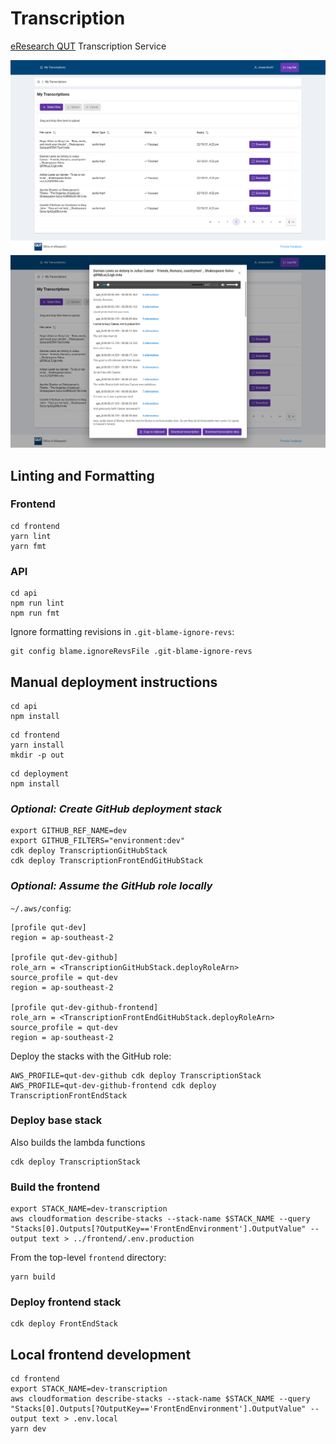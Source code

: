 # Transcription

[eResearch QUT](https://www.qut.edu.au/research/office-of-eresearch) Transcription Service

![homepage](images/homepage.png)
![transcription](images/transcription.png)

## Linting and Formatting

### Frontend

```
cd frontend
yarn lint
yarn fmt
```

### API

```
cd api
npm run lint
npm run fmt
```

Ignore formatting revisions in `.git-blame-ignore-revs`:

```
git config blame.ignoreRevsFile .git-blame-ignore-revs
```

## Manual deployment instructions

```
cd api
npm install
```

```
cd frontend
yarn install
mkdir -p out
```

```
cd deployment
npm install
```

### *Optional: Create GitHub deployment stack*

```
export GITHUB_REF_NAME=dev
export GITHUB_FILTERS="environment:dev"
cdk deploy TranscriptionGitHubStack
cdk deploy TranscriptionFrontEndGitHubStack
```

### *Optional: Assume the GitHub role locally*


`~/.aws/config`:

```
[profile qut-dev]
region = ap-southeast-2

[profile qut-dev-github]
role_arn = <TranscriptionGitHubStack.deployRoleArn>
source_profile = qut-dev
region = ap-southeast-2

[profile qut-dev-github-frontend]
role_arn = <TranscriptionFrontEndGitHubStack.deployRoleArn>
source_profile = qut-dev
region = ap-southeast-2
```

Deploy the stacks with the GitHub role:

```
AWS_PROFILE=qut-dev-github cdk deploy TranscriptionStack
AWS_PROFILE=qut-dev-github-frontend cdk deploy TranscriptionFrontEndStack
```

### Deploy base stack

Also builds the lambda functions

```
cdk deploy TranscriptionStack
```

### Build the frontend

```
export STACK_NAME=dev-transcription
aws cloudformation describe-stacks --stack-name $STACK_NAME --query "Stacks[0].Outputs[?OutputKey=='FrontEndEnvironment'].OutputValue" --output text > ../frontend/.env.production
```

From the top-level `frontend` directory:

```
yarn build
```

### Deploy frontend stack

```
cdk deploy FrontEndStack
```

## Local frontend development

```
cd frontend
export STACK_NAME=dev-transcription
aws cloudformation describe-stacks --stack-name $STACK_NAME --query "Stacks[0].Outputs[?OutputKey=='FrontEndEnvironment'].OutputValue" --output text > .env.local
yarn dev
```